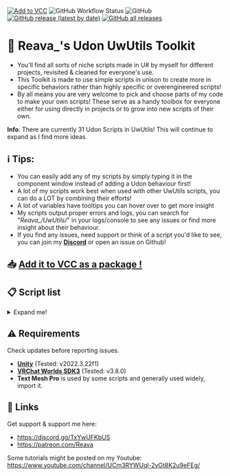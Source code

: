 
<div align=left>
  <a href="https://reava.github.io/UwUtils/"><img alt="Add to VCC" src="https://github.com/user-attachments/assets/33d583a7-4f7f-426a-901a-1581bd98001e"></a>
  <img alt="GitHub Workflow Status" src="https://img.shields.io/github/actions/workflow/status/reava/UwUtils/release.yml?style=for-the-badge">
  <img alt="GitHub" src="https://img.shields.io/github/license/Reava/UwUtils?color=blue&style=for-the-badge">
  <a href="https://github.com/Reava/UwUtils/releases/latest/"><img alt="GitHub release (latest by date)" src="https://img.shields.io/github/v/release/reava/UwUtils?logo=unity&style=for-the-badge"></a>
  <a href="https://github.com/Reava/UwUtils/releases/latest/"><img alt="GitHub all releases" src="https://img.shields.io/github/downloads/reava/UwUtils/total?color=blue&style=for-the-badge"></a>
</div>

# 🧰 Reava_'s Udon UwUtils Toolkit

* You'll find all sorts of niche scripts made in U# by myself for different projects, revisited & cleaned for everyone's use.
* This Toolkit is made to use simple scripts in unison to create more in specific behaviors rather than highly specific or overengineered scripts!
* By all means you are very welcome to pick and choose parts of my code to make your own scripts! These serve as a handy toolbox for everyone either for using directly in projects or to grow into new scripts of their own.

**Info**: There are currently 31 Udon Scripts in UwUtils! This will continue to expand as I find more ideas.

## ℹ️ **Tips**: 
- You can easily add any of my scripts by simply typing it in the component window instead of adding a Udon behaviour first!
- A lot of my scripts work best when used with other UwUtils scripts, you can do a LOT by combining their efforts!
- A lot of variables have tooltips you can hover over to get more insight
- My scripts output proper errors and logs, you can search for "*Reava_/UwUtils/*" in your logs/console to see any issues or find more insight about their behaviour.
- If you find any issues, need support or think of a script you'd like to see, you can join my **[Discord](https://discord.gg/TxYwUFKbUS)** or open an issue on Github!

## 📥 <a href="https://reava.github.io/UwUtils/">Add it to VCC as a package !</a>

## 📋 **Script list**
<details>
<Summary>Expand me!</summary>
- **[Player Teleporter](https://github.com/Reava/ReavaUwUtils/blob/main/Runtime/Scripts/PlayerTeleporter.cs)**:
Literally just TPs you on interact, that's it.
- **[Objects Toggle](https://github.com/Reava/ReavaUwUtils/blob/main/Runtime/Scripts/ObjectsToggle.cs)**:
Toggles the state of an array of GameObjects & is persistence ready!
- **[Object State Setter](https://github.com/Reava/ReavaUwUtils/blob/main/Runtime/Scripts/ObjectStateSetter.cs)**:
On interact, sets the state of an array of gameObjects. Does NOT revert once triggered again, it SETS the state and is NOT synced. (Events: _Invert to do the opposite, _Switch to swap all states)
- **[Tag Assigner](https://github.com/Reava/ReavaUwUtils/blob/main/Runtime/Scripts/TagAssigner.cs)**:
Functions as a whitelist with functions, assigns a Tag to anyone who matches their username to the user Array of the behavior on world join. Local, allows toggling specific objects if user matches. Has a toggle to empower the user if they just created the instance regardless of whitelist matching. Supports adding users on the go and loading a remote string for updating the whitelist without updating the world!
- **[Tag TP](https://github.com/Reava/ReavaUwUtils/blob/main/Runtime/Scripts/TagTP.cs)**:
If you got the correct Tag to your name on interact with the behavior, teleports you to the target, if not, teleports you to the second target (or doesn't if empty / disabled)
- **[ReflectionProbeController](https://github.com/Reava/ReavaUwUtils/blob/main/Runtime/Scripts/ReflectionProbeController.cs)**:
RelfectionProbes are cool! make them real time, scripted and add this script to change the frequency they refresh at ! Use ToggleLoop() to toggle if it refreshes in a loop or stops until enabled again
- **[Spinny](https://github.com/Reava/ReavaUwUtils/blob/main/Runtime/Scripts/Spinny.cs)**:
A script to rotate things on any axis, at any speed, and even at weird update speeds (like 30 degrees but only once a second). You should do that with animators, but this might be useful idk.
- **[Unity Fog Toggle](https://github.com/Reava/ReavaUwUtils/blob/main/Runtime/Scripts/UnityFogToggle.cs)**:
Just an interact toggle that toggles ON/OFF Unity's fog... that's it. Call it with a trigger or a UI button, it'll work.
- **[Scene Initializer](https://github.com/Reava/ReavaUwUtils/blob/main/Runtime/Scripts/SceneInitializer.cs)**:
Want to have things enabled for the first few seconds an user enters your world then disable ? the opposite ? both ? Just use that, ezpz
- **[tag Setter](https://github.com/Reava/ReavaUwUtils/blob/main/Runtime/Scripts/tagSetter.cs)**:
Set a pre determined tag to the local user on interact. that's it.
- **[Tag Debugger](https://github.com/Reava/ReavaUwUtils/blob/main/Runtime/Scripts/TagDebugger.cs)**:
Handy tool to display the local user's tag and output it to the debugLogs or text (Compatible with UnityUI, TMP & TMP GUI), updates on Interact & on Start.
- **[Tag Array TP](https://github.com/Reava/ReavaUwUtils/blob/main/Runtime/Scripts/TagArrayTP.cs)**:
Have a lot of tags & want each one to TP the user to a different spot ? Well... this does it all for ya! Even has a fallback target when the user doesn't have a tag (can be disabled to disallow TPing when no matching ranks are found)
- **[Event Relay](https://github.com/Reava/ReavaUwUtils/blob/main/Runtime/Scripts/EventRelay.cs)**:
Wanna use a button to push another button ? Do the same as UI can do ? Yup, just type the event name (like "\_interact"), if you want a delay or not & for how many seconds.... and you're good to go! You can also check the state of another object to ignore the delay if that object is on / off. Will support UdonBehavior Arrays on for the UdonSharp1.0 update soon
- **[Udon Keybinds](https://github.com/Reava/ReavaUwUtils/blob/main/Runtime/Scripts/UdonKeybinds.cs)**:
Send an event call to 6 different udon behaviors based on keybinds, serves either for RollTheRed's Camera System or as a code template. Press CTRL + 1 to 6 to trigger changes. CTRL + 0 to toggle keybinds ON/OFF, defaults to ON unless changed. Will support UdonBehavior Arrays on for the UdonSharp1.0 update soon
- **[Animator Driver](https://github.com/Reava/ReavaUwUtils/blob/main/Runtime/Scripts/AnimatorDriver.cs)**:
Inverts a boolean on an animator on interact... and that's it (Persistence ready!)
- **[Trigger Zone Relay](https://github.com/Reava/ReavaUwUtils/blob/main/Runtime/Scripts/TriggerZoneRelay.cs)**:
Assign trigger colliders, and assign an Udon Behavior to send an event to either on Enter or Exit, super simple stuff! Supports UdonBehaviorArrays for U# 1.x version of the scripts.
- **[Playercount To Animator](https://github.com/Reava/ReavaUwUtils/blob/main/Runtime/Scripts/PlayercountToAnimator.cs)**:
Enables driving an Animator's parameter (one parameter per Behavior, multiple Animators at once supported) between two values (Min/Max) depending on the player count in the instance. Can set the player count cap to reach max value.
- **[Join Bell](https://github.com/Reava/ReavaUwUtils/blob/main/Runtime/Scripts/JoinBell.cs)**:
Pretty straightforward, just tap in an AudioSource & a clip for Join/Leave and enjoy (bell sound can be toggled by UI or eventRelay using "_JoinToggle" event)
- **[Toggle Canvas](https://github.com/Reava/ReavaUwUtils/blob/main/Runtime/Scripts/ToggleCanvas.cs)**:
Same as iState, but for Canvas components
- **[MeshRenderer Swapper](https://github.com/Reava/ReavaUwUtils/blob/main/Runtime/Scripts/MeshRendererSwapper.cs)**:
Enables swapping between two Groups of Mesh Renderers at runtime, setting between 1 & 2 as default, and which group by default on Quest. practical for optimization toggles. Supports events (_switchGroup, _enableOne, _enableTwo)
- **[Instance Creator Relay](https://github.com/Reava/ReavaUwUtils/blob/main/Runtime/Scripts/InstanceCreatorRelay.cs)**:
Sends a custom event of your choice to Udon Behaviors if the local user just created the instance
- **[Fading TP](https://github.com/Reava/ReavaUwUtils/tree/main/FadingTP)**:
A small prefab that allows you to setup an infinite amount of teleports with Fade In/Out blackout effects! (Can change the fade speed per door, super lightweight)
- **[Spawn Fade](https://github.com/Reava/ReavaUwUtils/tree/main/SpawnFade)**:
A small prefab for fading into a world when you join, can toggle to also fade in when respawning! (Toggleable on runtime, can change the fade speed)
- **[Remote String To Text](https://github.com/Reava/ReavaUwUtils/blob/main/Runtime/Scripts/RemoteStringToText.cs)**:
Allows loading a remote string from a URL and output to an array, or any type of text field (feel free to use as a code base for your own use!)
- **[Sequencial Toggle](https://github.com/Reava/ReavaUwUtils/blob/main/Runtime/Scripts/.cs)**:
Toggles a set of objects in sequential order, can send a different event to toggle it completely and keep progress, interact to go through it.
- **[Advanced UI Toggle](https://github.com/Reava/ReavaUwUtils/blob/main/Runtime/Scripts/AdvancedUIToggle.cs)**:
All the things done around a toggle packed in a single behavior, can be used with a UI button, physical event button or actual UI button to change anything Ui related + sound feedback, all toggleable.
- **[Collectible](https://github.com/Reava/ReavaUwUtils/blob/main/Runtime/Scripts/Collectible.cs)**:
WHen interacted with, can send a value to the [Collection System](https://github.com/Reava/ReavaUwUtils/blob/main/Runtime/Scripts/CollectionSystem.cs) to add to the balance of it
- **[Collection System](https://github.com/Reava/ReavaUwUtils/blob/main/Runtime/Scripts/CollectionSystem.cs)**:
The brain that receives events from [Collectibles](https://github.com/Reava/ReavaUwUtils/blob/main/Runtime/Scripts/Collectible.cs) and adds up all the values received, can output to mulitple text displays
- **[Multi UI Toggle Manager](https://github.com/Reava/ReavaUwUtils/blob/main/Runtime/Scripts/MultiUIToggleManager.cs)**:
Links any number of toggles together and allows any of them to control the rest of them, and update a script when a new value is received, allowing to control a single script with multiple toggles for example.
- **[Multi UI Slider Manager](https://github.com/Reava/ReavaUwUtils/blob/main/Runtime/Scripts/MultiUISliderManager.cs)**:
Links any number of sliders together and allows any of them to control the rest of them, and update a script when a new value is received, allowing to control a single thing with multiple sliders.
- **[PostProcessing Controller](https://github.com/Reava/ReavaUwUtils/blob/main/Runtime/Scripts/PostProcessingController.cs)**:
Controls the post processing weight based on a slider or [Slider Manager](https://github.com/Reava/ReavaUwUtils/blob/main/Runtime/Scripts/MultiUISliderManager.cs) for multiple sliders controlling the same value.
- **[Instance Time Actions] > NOT READY <**
Enables performing actions based on Instance Time (segmented), synced for late joiners.
</details>

## ⚠️ **Requirements**
Check updates before reporting issues.

- **[Unity](https://docs.vrchat.com/docs/current-unity-version)** (Tested: v2022.3.22f1)
- **[VRChat Worlds SDK3](https://vrchat.com/home/download)** (Tested: v3.8.0)
- **Text Mesh Pro** is used by some scripts and generally used widely, import it.

## 🔗 **Links**
Get support & support me here:
- https://discord.gg/TxYwUFKbUS
- https://patreon.com/Reava

Some tutorials might be posted on my Youtube: https://www.youtube.com/channel/UCm3RYWUql-2yGt8K2u9eFEg/
